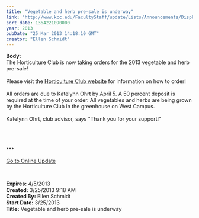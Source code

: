```yaml
---
title: "Vegetable and herb pre-sale is underway"
link: "http://www.kcc.edu/FacultyStaff/update/Lists/Announcements/DispForm.aspx?ID=1037"
sort_date: 1364221090000
year: 2013
pubDate: "25 Mar 2013 14:18:10 GMT"
creator: "Ellen Schmidt"
---
```


<div><b>Body:</b> <div class="ExternalClass9FA43F20297A4F50AC1DAC9FF5655BBD">
<div>The Horticulture Club is now taking orders for the 2013 vegetable and herb pre-sale! </div>
<div> </div>
<div>Please visit the <a href="/students/studentlife/clubs/Pages/horticulture.aspx">Horticulture Club website</a> for information on how to order! </div>
<div> </div>
<div>All orders are due to Katelynn Ohrt by April 5. A 50 percent deposit is required at the time of your order. All vegetables and herbs are being grown by the Horticulture Club in the greenhouse on West Campus. </div>
<div> </div>
<div>Katelynn Ohrt, club advisor, says &quot;Thank you for your support!&quot;</div>
<div> </div>
<div> </div>
<div>
<div>
<div>
<div>
<div> </div>
<div>
<p>***</p>
<p><a href="/FacultyStaff/update/Pages/dailyupdate.aspx">Go to Online Update</a></p>
<p><br /></p></div></div></div></div></div></div></div>
<div><b>Expires:</b> 4/5/2013</div>
<div><b>Created:</b> 3/25/2013 9:18 AM</div>
<div><b>Created By:</b> Ellen Schmidt</div>
<div><b>Start Date:</b> 3/25/2013</div>
<div><b>Title:</b> Vegetable and herb pre-sale is underway</div>
